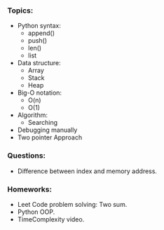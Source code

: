 ### Topics:
* Python syntax:
  * append()
  * push()
  * len()
  * list
* Data structure:
  * Array
  * Stack
  * Heap
* Big-O notation:
  * O(n)
  * O(1)
* Algorithm:
  * Searching
* Debugging manually
* Two pointer Approach
  
### Questions:
* Difference between index and memory address.

### Homeworks:
* Leet Code problem solving: Two sum.
* Python OOP.
* TimeComplexity video.